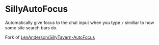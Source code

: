 # SillyAutoFocus

Automatically give focus to the chat input when you type `/` similiar to how some site search bars do.

Fork of [LenAnderson/SillyTavern-AutoFocus](https://github.com/LenAnderson/SillyTavern-AutoFocus/)
